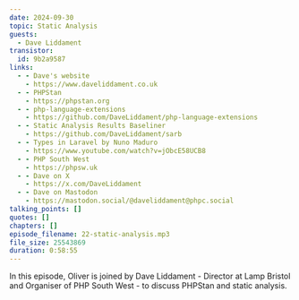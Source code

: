 ```yaml
---
date: 2024-09-30
topic: Static Analysis
guests:
  - Dave Liddament
transistor:
  id: 9b2a9587
links:
  - - Dave's website
    - https://www.daveliddament.co.uk
  - - PHPStan
    - https://phpstan.org
  - - php-language-extensions
    - https://github.com/DaveLiddament/php-language-extensions
  - - Static Analysis Results Baseliner
    - https://github.com/DaveLiddament/sarb
  - - Types in Laravel by Nuno Maduro
    - https://www.youtube.com/watch?v=jObcE58UCB8
  - - PHP South West
    - https://phpsw.uk
  - - Dave on X
    - https://x.com/DaveLiddament
  - - Dave on Mastodon
    - https://mastodon.social/@daveliddament@phpc.social
talking_points: []
quotes: []
chapters: []
episode_filename: 22-static-analysis.mp3
file_size: 25543869
duration: 0:58:55
---
```


In this episode, Oliver is joined by Dave Liddament - Director at Lamp Bristol and Organiser of PHP South West - to discuss PHPStan and static analysis.

